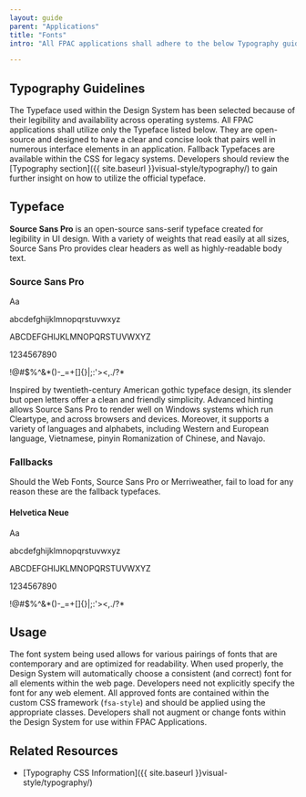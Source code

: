 ```yaml
---
layout: guide
parent: "Applications"
title: "Fonts"
intro: "All FPAC applications shall adhere to the below Typography guidelines in order to maintain consistency throughout all agency applications."

---
```


## Typography Guidelines

The Typeface used within the Design System has been selected because of their legibility and availability across operating systems. All FPAC applications shall utilize only the Typeface listed below. They are open-source and designed to have a clear and concise look that pairs well in numerous interface elements in an application. Fallback Typefaces are available within the CSS for legacy systems. Developers should review the [Typography section]({{ site.baseurl }}visual-style/typography/) to gain further insight on how to utilize the official typeface.

## Typeface

**Source Sans Pro** is an open-source sans-serif typeface created for legibility in UI design. With a variety of weights that read easily at all sizes, Source Sans Pro provides clear headers as well as highly-readable body text.

### Source Sans Pro

<div class="fsa-grid">
  <div class="fsa-grid__1 fsa-grid__1/2@m">
    <div class="docs__font fsa-font--sans">
    <p class="docs__font__preview">Aa</p>
    <div class="docs__font__details">
    <p class="docs__font__item">abcdefghijklmnopqrstuvwxyz</p>
    <p class="docs__font__item">ABCDEFGHIJKLMNOPQRSTUVWXYZ</p>
    <p class="docs__font__item">1234567890</p>
    <p class="docs__font__item">!@#$%^&amp;*()-_=+[]{}|;:'&gt;&lt;,./?*</p>
    </div>
    </div>
  </div>
</div>

Inspired by twentieth-century American gothic typeface design, its slender but open letters offer a clean and friendly simplicity. Advanced hinting allows Source Sans Pro to render well on Windows systems which run Cleartype, and across browsers and devices. Moreover, it supports a variety of languages and alphabets, including Western and European language, Vietnamese, pinyin Romanization of Chinese, and Navajo.

<!--
### Weights

<div class="fsa-grid">
  <div class="fsa-grid__1/3">
    <p class="docs__font__preview docs__font--source-sans-pro">Aa</p>
  </div>
  <div class="fsa-grid__1/3">
    <p class="docs__font__preview docs__font--source-sans-pro docs__font--source-sans-pro-light">Aa</p>
  </div>
  <div class="fsa-grid__1/3">
    <p class="docs__font__preview docs__font--source-sans-pro docs__font--source-sans-pro-bold">Aa</p>
  </div>
</div>

<div class="fsa-grid">
  <div class="fsa-grid__1/3">
    <p class="docs__font__preview docs__font--merriweather">Aa</p>
  </div>
  <div class="fsa-grid__1/3">
    <p class="docs__font__preview docs__font--merriweather docs__font--merriweather-light">Aa</p>
  </div>
  <div class="fsa-grid__1/3">
    <p class="docs__font__preview docs__font--merriweather docs__font--merriweather-bold">Aa</p>
  </div>
</div>
-->

### Fallbacks

Should the Web Fonts, Source Sans Pro or Merriweather, fail to load for any reason these are the fallback typefaces.

#### Helvetica Neue

<div class="fsa-grid">
  <div class="fsa-grid__1 fsa-grid__1/2@m">
    <div class="docs__font docs__font--helvetica">
      <p class="docs__font__preview">Aa</p>
      <div class="docs__font__details">
        <p class="docs__font__item">abcdefghijklmnopqrstuvwxyz</p>
        <p class="docs__font__item">ABCDEFGHIJKLMNOPQRSTUVWXYZ</p>
        <p class="docs__font__item">1234567890</p>
        <p class="docs__font__item">!@#$%^&amp;*()-_=+[]{}|;:'&gt;&lt;,./?*</p>
      </div>
    </div>
  </div>
</div>


## Usage

The font system being used allows for various pairings of fonts that are contemporary and are optimized for readability. When used properly, the Design System will automatically choose a consistent (and correct) font for all elements within the web page. Developers need not explicitly specify the font for any web element. All approved fonts are contained within the custom CSS framework (`fsa-style`) and should be applied using the appropriate classes. Developers shall not augment or change fonts within the Design System for use within FPAC Applications.

## Related Resources

 * [Typography CSS Information]({{ site.baseurl }}visual-style/typography/)
